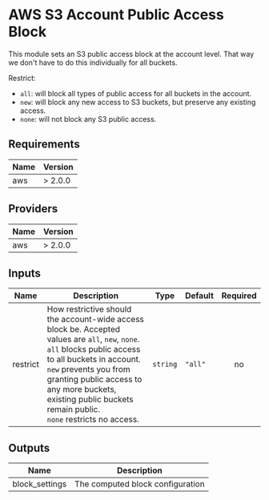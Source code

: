 # AWS S3 Account Public Access Block
This module sets an S3 public access block at the account level. That way we don't have to do this individually for all buckets.

Restrict:
- `all`: will block all types of public access for all buckets in the account.
- `new`: will block any new access to S3 buckets, but preserve any existing access.
- `none`: will not block any S3 public access.

<!-- START -->
## Requirements

| Name | Version |
|------|---------|
| aws | > 2.0.0 |

## Providers

| Name | Version |
|------|---------|
| aws | > 2.0.0 |

## Inputs

| Name | Description | Type | Default | Required |
|------|-------------|------|---------|:--------:|
| restrict | How restrictive should the account-wide access block be. Accepted values are `all`, `new`, `none`.<br>  `all` blocks public access to all buckets in account.<br>  `new` prevents you from granting public access to any more buckets, existing public buckets remain public.<br>  `none` restricts no access. | `string` | `"all"` | no |

## Outputs

| Name | Description |
|------|-------------|
| block\_settings | The computed block configuration |

<!-- END -->
